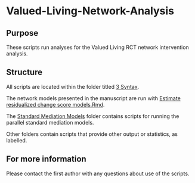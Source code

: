 # Valued-Living-Network-Analysis

## Purpose
These scripts run analyses for the Valued Living RCT network intervention analysis.

## Structure 
All scripts are located within the folder titled [3 Syntax](/3%20Syntax/).

The network models presented in the manuscript are run with [Estimate residualized change score models.Rmd](3%20Syntax/Network%20models/Estimate%20residualized%20change%20score%20network%20models.Rmd).

The [Standard Mediation Models](/3%20Syntax/Standard%20Mediation%20Models) folder contains scripts for running the parallel standard mediation models.

Other folders contain scripts that provide other output or statistics, as labelled.

## For more information
Please contact the first author with any questions about use of the scripts.


